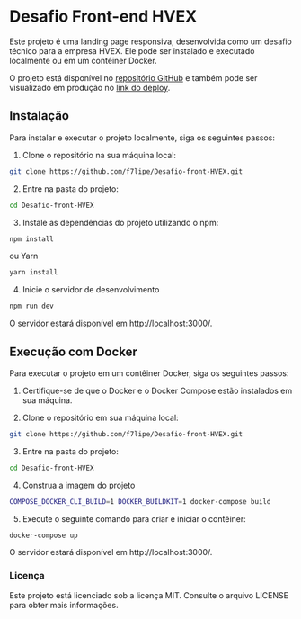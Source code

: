 <h1>Desafio Front-end HVEX</h1>

Este projeto é uma landing page responsiva, desenvolvida como um desafio técnico para a empresa HVEX. Ele pode ser instalado e executado localmente ou em um contêiner Docker.

O projeto está disponível no [repositório GitHub](https://github.com/f7lipe/Desafio-front-HVEX) e também pode ser visualizado em produção no [link do deploy](https://desafio-front-hvex.vercel.app/).

<h2>Instalação</h2>
<p>
Para instalar e executar o projeto localmente, siga os seguintes passos:


1. Clone o repositório na sua máquina local:

```bash
git clone https://github.com/f7lipe/Desafio-front-HVEX.git
```

2. Entre na pasta do projeto:
```bash
cd Desafio-front-HVEX
```

3. Instale as dependências do projeto utilizando o npm:
```bash
npm install
```

ou Yarn 
```bash
yarn install
```

4. Inicie o servidor de desenvolvimento 
```bash
npm run dev
```

O servidor estará disponível em http://localhost:3000/.
</p>

<h2> Execução com Docker </h2>
<p>
Para executar o projeto em um contêiner Docker, siga os seguintes passos:

1. Certifique-se de que o Docker e o Docker Compose estão instalados em sua máquina.

2. Clone o repositório em sua máquina local:
```bash
git clone https://github.com/f7lipe/Desafio-front-HVEX.git
```

3. Entre na pasta do projeto:
```bash
cd Desafio-front-HVEX
```

4. Construa a imagem do projeto 

```bash
COMPOSE_DOCKER_CLI_BUILD=1 DOCKER_BUILDKIT=1 docker-compose build
```

5. Execute o seguinte comando para criar e iniciar o contêiner:
```bash
docker-compose up
```
O servidor estará disponível em http://localhost:3000/.
</p>

<h3> Licença </h3>
<p>
Este projeto está licenciado sob a licença MIT. Consulte o arquivo LICENSE para obter mais informações.
</p>